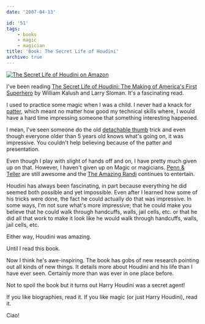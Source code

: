 ```yaml
---
date: '2007-04-13'

id: '51'
tags:
    - books
    - magic
    - magician
title: 'Book: The Secret Life of Houdini'
archive: true
---
```


[![*The Secret Life of Houdini* on
Amazon](https://ws-na.amazon-adsystem.com/widgets/q?_encoding=UTF8&MarketPlace=US&ASIN=0743272072&ServiceVersion=20070822&ID=AsinImage&WS=1&Format=_SL160_&tag=thedocwha-20)](https://amzn.to/2IPTdV9)

I've been reading
[The Secret Life of Houdini: The Making of America's First Superhero](http://amzn.to/2nRkT1Y)
by William Kalush and Larry Sloman. It's a fascinating read.

I used to practice some magic when I was a child. I never had a knack for
[patter](http://en.wikipedia.org/wiki/Patter), which meant no matter how good
my technical skills where, I would have a hard time impressing someone that
something interesting happened.

I mean, I've seen someone do the old
[detachable thumb](http://en.wikipedia.org/wiki/Detachable_thumb) trick and
even though everyone older than 5 years old knows what's going on, it was
impressive. You couldn't help believing because of the patter and
presentation.

Even though I play with slight of hands off and on, I have pretty much given
up on that. However, I haven't given up on Magic or magicians.
[Penn & Teller](http://www.pennandteller.com/) are still awesome and the
[The Amazing Randi](http://www.randi.org/) continues to entertain.

Houdini has always been fascinating, in part because everything he did seemed
both possible and yet impossible. Even after I learned how some of his tricks
were done, the fact he could actually do that was impressive. In some ways,
I'm not sure what's more impressive; that he could make you believe that he
could walk through handcuffs, walls, jail cells, etc. or that he did all that
work to make it look like he would walk through handcuffs, walls, jail cells,
etc.

Either way, Houdini was amazing.

Until I read this book.

Now I think he's awe-inspiring. The book has gobs of new research pointing out
all kinds of new things. It details more about Houdini and his life than I
have ever seen. Certainly more than was ever in one place before.

Not to spoil the book but it turns out Harry Houdini was a secret agent!

If you like biographies, read it. If you like magic (or just Harry Houdini),
read it.

Ciao!
